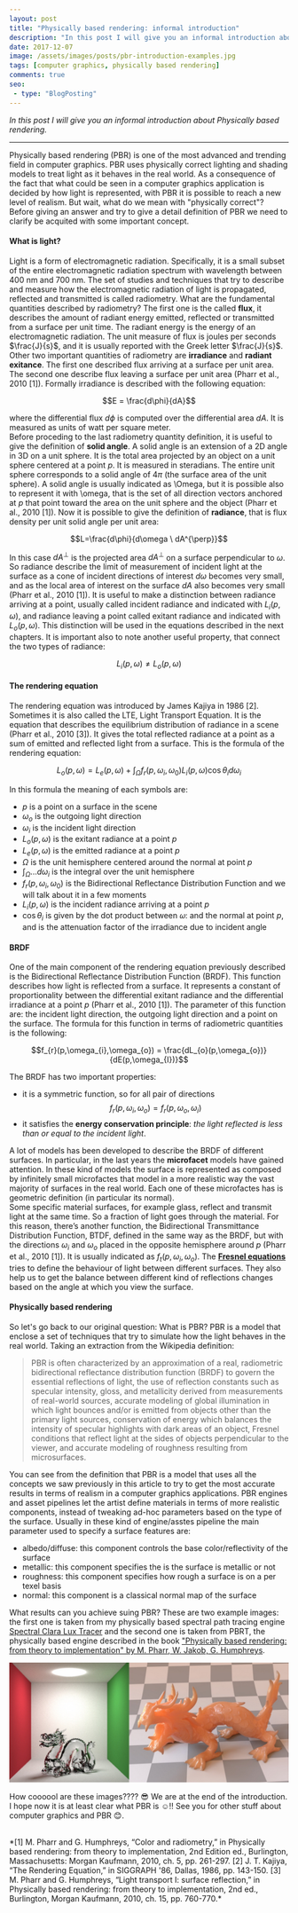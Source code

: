 ```yaml
---
layout: post
title: "Physically based rendering: informal introduction"
description: "In this post I will give you an informal introduction about Physically based rendering."
date: 2017-12-07
image: /assets/images/posts/pbr-introduction-examples.jpg
tags: [computer graphics, physically based rendering]
comments: true
seo:
 - type: "BlogPosting"
---
```


*In this post I will give you an informal introduction about Physically based rendering.*

---

Physically based rendering (PBR) is one of the most advanced and trending field in computer graphics. PBR uses physically correct lighting and shading models to treat light as it behaves in the real world. As a consequence of the fact that what could be seen in a computer graphics application is decided by how light is represented, with PBR it is possible to reach a new level of realism. But wait, what do we mean with "physically correct"?  
Before giving an answer and try to give a detail definition of PBR we need to clarify be acquited with some important concept.

#### **What is light?**

Light is a form of electromagnetic radiation. Specifically, it is a small subset of the entire electromagnetic
radiation spectrum with wavelength between 400 nm and 700 nm. The set of studies and techniques that try to describe and measure how the electromagnetic radiation of light is propagated, reflected and transmitted is called radiometry. What are the fundamental quantities described by radiometry? The first one is the called **flux**, it describes the amount of radiant energy emitted, reflected or transmitted from a surface per unit time. The radiant energy is the energy of an electromagnetic radiation. The unit measure of flux is joules per seconds $\frac{J}{s}$, and it is usually reported with the Greek letter $\frac{J}{s}$.  
Other two important quantities of radiometry are **irradiance** and **radiant exitance**. The first one described flux arriving at a surface per unit area. The second one describe flux leaving a surface per unit area (Pharr et al., 2010 [1]). Formally irradiance is described with the following equation:

$$E = \frac{d\phi}{dA}$$

where the differential flux $d\phi$ is computed over the differential area $dA$. It is measured as units of watt
per square meter.  
Before proceding to the last radiometry quantity definition, it is useful to give the definition of **solid angle**. A solid angle is an extension of a 2D angle in 3D on a unit sphere. It is the total area projected by an object on a unit sphere centered at a point $p$. It is measured in steradians. The entire unit sphere corresponds to a solid angle of $4\pi$ (the surface area of the unit sphere). A solid angle is usually indicated as \Omega, but it is possible also to represent it with \omega, that is the set of all direction vectors anchored at $p$ that point toward the area on the unit sphere and the object (Pharr et al., 2010 [1]).
Now it is possible to give the definition of **radiance**, that is flux density per unit solid angle per unit area:

$$L=\frac{d\phi}{d\omega \ dA^{\perp}}$$

In this case $dA^{\perp}$ is the projected area $dA^{\perp}$ on a surface perpendicular to $\omega$. So radiance describe the limit of measurement of incident light at the surface as a cone of incident directions of interest ${d\omega}$ becomes very small, and as the local area of interest on the surface $dA$ also becomes very small (Pharr et al., 2010 [1]). It is useful to make a distinction between radiance arriving at a point, usually called incident radiance and indicated with $L_{i}(p,\omega)$, and radiance leaving a point called exitant radiance and indicated with $L_{o}(p,\omega)$. This distinction will be used in the equations described in the next
chapters. It is important also to note another useful property, that connect the two types of radiance:

$$L_{i}(p,\omega) \neq L_{o}(p,\omega)$$

#### **The rendering equation**

The rendering equation was introduced by James Kajiya in 1986 [2]. Sometimes it is also called the LTE, Light Transport Equation. It is the equation that describes the equilibrium distribution of radiance in a scene (Pharr et al., 2010 [3]). It gives the total reflected radiance at a point as a sum of emitted and reflected light from a surface. This is the formula of the rendering equation:

$$L_{o}(p,\omega) = L_{e}(p,\omega) + \int_{\Omega}f_{r}(p,\omega_{i},\omega_{0})L_{i}(p,\omega)\cos\theta_{i}d\omega_{i}$$

In this formula the meaning of each symbols are:
* $p$ is a point on a surface in the scene
* $\omega_{o}$ is the outgoing light direction
* $\omega_{i}$ is the incident light direction
* $L_{o}(p,\omega)$ is the exitant radiance at a point $p$
* $L_{e}(p,\omega)$ is the emitted radiance at a point $p$
* $\Omega$ is the unit hemisphere centered around the normal at point $p$
* $\int_{\Omega}...d\omega_{i}$ is the integral over the unit hemisphere
* $f_{r}(p,\omega_{i},\omega_{0})$ is the Bidirectional Reflectance Distribution Function and we will talk about it in a few moments
* $L_{i}(p,\omega)$ is the incident radiance arriving at a point $p$
* $\cos\theta_{i}$ is given by the dot product between 𝜔: and the normal at point $p$, and is the attenuation factor of the irradiance due to incident angle

#### **BRDF**
One of the main component of the rendering equation previously described is the Bidirectional Reflectance Distribution Function (BRDF). This function describes how light is reflected from a surface. It represents a constant of proportionality between the differential exitant radiance and the differential irradiance at a point $p$ (Pharr et al., 2010 [1]). The parameter of this function are: the incident light direction, the outgoing light direction and a point on the surface. The formula for this function in terms of radiometric quantities is the following:

$$f_{r}(p,\omega_{i},\omega_{o}) = \frac{dL_{o}(p,\omega_{o})}{dE(p,\omega_{I})}$$

The BRDF has two important properties:
* it is a symmetric function, so for all pair of directions $$f_{r}(p,\omega_{i},\omega_{o}) = f_{r}(p,\omega_{o},\omega_{i})$$
* it satisfies the **energy conservation principle**: *the light reflected is less than or equal to the incident light*.

A lot of models has been developed to describe the BRDF of different surfaces. In particular, in the last years the **microfacet** models have gained attention. In these kind of models the surface is represented as composed by infinitely small microfactes that model in a more realistic way the vast majority of surfaces in the real world. Each one of these microfactes has is geometric definition (in particular its normal).  
Some specific material surfaces, for example glass, reflect and transmit light at the same time. So a fraction of light goes through the material. For this reason, there’s another function, the Bidirectional Transmittance Distribution Function, BTDF, defined in the same way as the BRDF, but with the directions $\omega_{i}$ and $\omega_{o}$ placed in the opposite hemisphere around $p$ (Pharr et al., 2010 [1]). It is usually indicated as $f_{t}(p,\omega_{i},\omega_{o})$.
The **[Fresnel equations](https://en.wikipedia.org/wiki/Fresnel_equations "Fresnel equations")** tries to define the behaviour of light between different surfaces. They also help us to get the balance between different kind of reflections changes based on the angle at which you view the surface.


#### **Physically based rendering**
So let's go back to our original question: What is PBR?
PBR is a model that enclose a set of techniques that try to simulate how the light behaves in the real world.
Taking an extraction from the Wikipedia definition:

>PBR is often characterized by an approximation of a real, radiometric bidirectional reflectance distribution function (BRDF) to govern the essential reflections of light, the use of reflection constants such as specular intensity, gloss, and metallicity derived from measurements of real-world sources, accurate modeling of global illumination in which light bounces and/or is emitted from objects other than the primary light sources, conservation of energy which balances the intensity of specular highlights with dark areas of an object, Fresnel conditions that reflect light at the sides of objects perpendicular to the viewer, and accurate modeling of roughness resulting from microsurfaces.

You can see from the definition that PBR is a model that uses all the concepts we saw previously in this article to try to get the most accurate results in terms of realism in a computer graphics applications. PBR engines and asset pipelines let the artist define materials in terms of more realistic components, instead of tweaking ad-hoc parameters based on the type of the surface. Usually in these kind of engine/asstes pipeline the main parameter used to specify a surface features are:

* albedo/diffuse: this component controls the base color/reflectivity of the surface
* metallic: this component specifies the is the surface is metallic or not
* roughness: this component specifies how rough a surface is on a per texel basis
* normal: this component is a classical normal map of the surface

What results can you achieve suing PBR? These are two example images: the first one is taken from my physically based spectral path tracing engine [Spectral Clara Lux Tracer](https://github.com/chicio/Spectral-Clara-Lux-Tracer "Spectral Clara Lux Tracer") and the second one is taken from PBRT, the physically based engine described in the book ["Physically based rendering: from theory to implementation" by M. Pharr, W. Jakob, G. Humphreys](http://www.pbrt.org "Physically based rendering: from theory to implementation by M. Pharr, W. Jakob, G. Humphreys").

![Pbr examples](/assets/images/posts/pbr-introduction-examples.jpg "Pbr examples")

How coooool are these images???? :sunglasses:
We are at the end of the introduction. I hope now it is at least clear what PBR is :relaxed:!! See you for other stuff about computer graphics and PBR :blush:.
  
<br/>  
*[1] M. Pharr and G. Humphreys, “Color and radiometry,” in Physically based rendering: from theory to implementation, 2nd Edition ed., Burlington, Massachusetts: Morgan Kaufmann, 2010, ch. 5, pp. 261-297.  
[2] J. T. Kajiya, “The Rendering Equation,” in SIGGRAPH '86, Dallas, 1986, pp. 143-150.  
[3] M. Pharr and G. Humphreys, “Light transport I: surface reflection,” in Physically based rendering: from theory to implementation, 2nd ed., Burlington, Morgan Kaufmann, 2010, ch. 15, pp. 760-770.*
